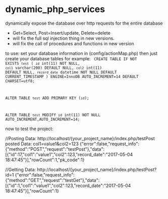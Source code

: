 # dynamic_php_services
dynamically expose the database over http requests for the entire database 
 * Get=Select, Post=Insert/update, Delete=delete
 * will fix the full sql injection thing in new versions.
 * will fix the call of procedures and functions in new version 
 
 
 to use: set your database information in (config/actionMap.php)
 then just create your database tables for example: 
 <code>
 CREATE TABLE IF NOT EXISTS `test` (
  `id` int(11) NOT NULL,
  `col1` varchar(200) DEFAULT NULL,
  `col2` int(11) DEFAULT NULL,
  `record_date` datetime NOT NULL DEFAULT CURRENT_TIMESTAMP
) ENGINE=InnoDB AUTO_INCREMENT=14 DEFAULT CHARSET=utf8;

ALTER TABLE `test`
  ADD PRIMARY KEY (`id`);
  
ALTER TABLE `test`
  MODIFY `id` int(11) NOT NULL AUTO_INCREMENT,AUTO_INCREMENT=14;
</code>

now to test the project: 

//Posting Data:
http://localhost/{your_project_name}/index.php/testPost
posted Data: col1=value1&col2=123
{"error":false,"request_info":{"method":"POST","request":"testPost"},"data":[{"id":17,"col1":"value1","col2":123,"record_date":"2017-05-04 18:47:45"}],"rowCount":1,"pk_code":1} 

//Getting Data: 
http://localhost/{your_project_name}/index.php/testPost?id=1
{"error":false,"request_info":{"method":"GET","request":"testGet"},"data":[{"id":1,"col1":"value1","col2":123,"record_date":"2017-05-04 18:47:45"}],"rowCount":1} 

